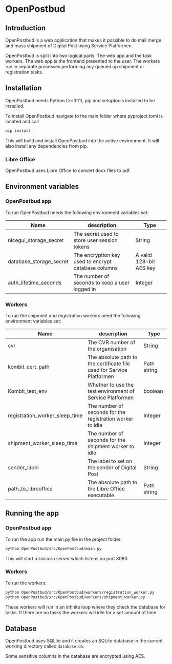 # OpenPostbud

## Introduction

OpenPostbud is a web application that makes it possible to do mail merge and mass shipment of Digital Post
using Service Platformen.

OpenPostbud is split into two logical parts: The web app and the task workers.
The web app is the frontend presented to the user. The workers run in separate processes
performing any queued up shipment or registration tasks.

## Installation

OpenPostbud needs Python (>=3.11), pip and setuptools installed to be installed.

To install OpenPostbud navigate to the main folder where pyproject.toml is located and call

```bash
pip install .
```

This will build and install OpenPostbud into the active environment.
It will also install any dependencies from pip.

### Libre Office

OpenPostbud uses Libre Office to convert docx files to pdf.

## Environment variables

### OpenPostbud app

To run OpenPostbud needs the following environment variables set:

| Name                    | description                                         | Type                    |
| ----------------------- | --------------------------------------------------- | ----------------------- |
| nicegui_storage_secret  | The secret used to store user session tokens        | String                  |
| database_storage_secret | The encryption key used to encrypt database columns | A valid 128-bit AES key |
| auth_lifetime_seconds   | The number of seconds to keep a user logged in      | Integer                 |

### Workers

To run the shipment and registration workers need the following environment variables set:

| Name                           | description                                                           | Type        |
| ------------------------------ | --------------------------------------------------------------------- | ----------- |
| cvr                            | The CVR number of the organisation                                    | String      |
| kombit_cert_path               | The absolute path to the certificate file used for Service Platformen | Path string |
| Kombit_test_env                | Whether to use the test environment of Service Platformen             | boolean     |
| registration_worker_sleep_time | The number of seconds for the registration worker to idle             | Integer     |
| shipment_worker_sleep_time     | The number of seconds for the shipment worker to idle                 | Integer     |
| sender_label                   | The label to set on the sender of Digital Post                        | String      |
| path_to_libreoffice            | The absolute path to the Libre Office executable                      | Path string |

## Running the app

### OpenPostbud app

To run the app run the main.py file in the project folder.

```bash
python OpenPostbud/src/OpenPostbud/main.py
```

This will start a Uvicorn server which listens on port 8080.

### Workers

To run the workers:

```bash
python OpenPostbud/src/OpenPostbud/workers/registration_worker.py
python OpenPostbud/src/OpenPostbud/workers/shipment_worker.py
```

These workers will run in an infinite loop where they check the database for tasks. If there are no tasks the
workers will idle for a set amount of time.

## Database

OpenPostbud uses SQLite and it creates an SQLite database in the current working directory called `database.db`.

Some sensitive columns in the database are encrypted using AES.